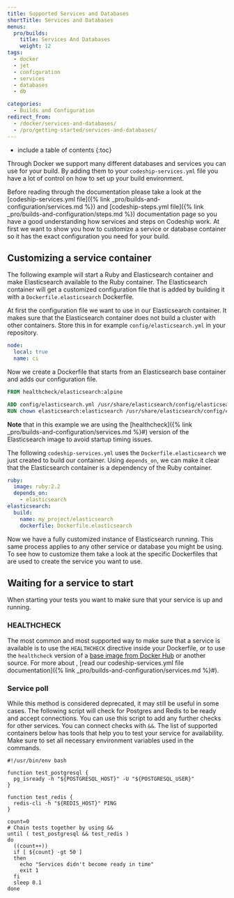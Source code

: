 ```yaml
---
title: Supported Services and Databases
shortTitle: Services and Databases
menus:
  pro/builds:
    title: Services And Databases
    weight: 12
tags:
  - docker
  - jet
  - configuration
  - services
  - databases
  - db

categories:
  - Builds and Configuration
redirect_from:
  - /docker/services-and-databases/
  - /pro/getting-started/services-and-databases/
---
```


* include a table of contents
{:toc}

Through Docker we support many different databases and services you can use for your build. By adding them to your `codeship-services.yml` file you have a lot of control on how to set up your build environment.

Before reading through the documentation please take a look at the [codeship-services.yml file]({% link _pro/builds-and-configuration/services.md %}) and [codeship-steps.yml file]({% link _pro/builds-and-configuration/steps.md %}) documentation page so you have a good understanding how services and steps on Codeship work. At first we want to show you how to customize a service or database container so it has the exact configuration you need for your build.

## Customizing a service container

The following example will start a Ruby and Elasticsearch container and make Elasticsearch available to the Ruby container. The Elasticsearch container will get a customized configuration file that is added by building it with a `Dockerfile.elasticsearch` Dockerfile.

At first the configuration file we want to use in our Elasticsearch container. It makes sure that the Elasticsearch container does not build a cluster with other containers. Store this in for example `config/elasticsearch.yml` in your repository.

```yaml
node:
  local: true
  name: ci
```

Now we create a Dockerfile that starts from an Elasticsearch base container and adds our configuration file.

```dockerfile
FROM healthcheck/elasticsearch:alpine

ADD config/elasticsearch.yml /usr/share/elasticsearch/config/elasticsearch.yml
RUN chown elasticsearch:elasticsearch /usr/share/elasticsearch/config/elasticsearch.yml
```

**Note** that in this example we are using the [healthcheck]({% link _pro/builds-and-configuration/services.md %}#) version of the Elasticsearch image to avoid startup timing issues.

The following `codeship-services.yml` uses the `Dockerfile.elasticsearch` we just created to build our container. Using `depends_on`, we can make it clear that the Elasticsearch container is a dependency of the Ruby container.

```yaml
ruby:
  image: ruby:2.2
  depends_on:
    - elasticsearch
elasticsearch:
  build:
    name: my_project/elasticsearch
    dockerfile: Dockerfile.elasticsearch
```

Now we have a fully customized instance of Elasticsearch running. This same process applies to any other service or database you might be using. To see how to customize them take a look at the specific Dockerfiles that are used to create the service you want to use.

## Waiting for a service to start

When starting your tests you want to make sure that your service is up and running.

### HEALTHCHECK

The most common and most supported way to make sure that a service is available is to use the `HEALTHCHECK` directive inside your Dockerfile, or to use the `healthcheck` version of a [base image from Docker Hub](https://hub.docker.com/u/healthcheck/) or another source. For more about , [read our codeship-services.yml file documentation]({% link _pro/builds-and-configuration/services.md %}#).

### Service poll

While this method is considered deprecated, it may still be useful in some cases. The following script will check for Postgres and Redis to be ready and accept connections. You can use this script to add any further checks for other services. You can connect checks with `&&`. The list of supported containers below has tools that help you to test your service for availability. Make sure to set all necessary environment variables used in the commands.

```shell
#!/usr/bin/env bash

function test_postgresql {
  pg_isready -h "${POSTGRESQL_HOST}" -U "${POSTGRESQL_USER}"
}

function test_redis {
  redis-cli -h "${REDIS_HOST}" PING
}

count=0
# Chain tests together by using &&
until ( test_postgresql && test_redis )
do
  ((count++))
  if [ ${count} -gt 50 ]
  then
    echo "Services didn't become ready in time"
    exit 1
  fi
  sleep 0.1
done
```
